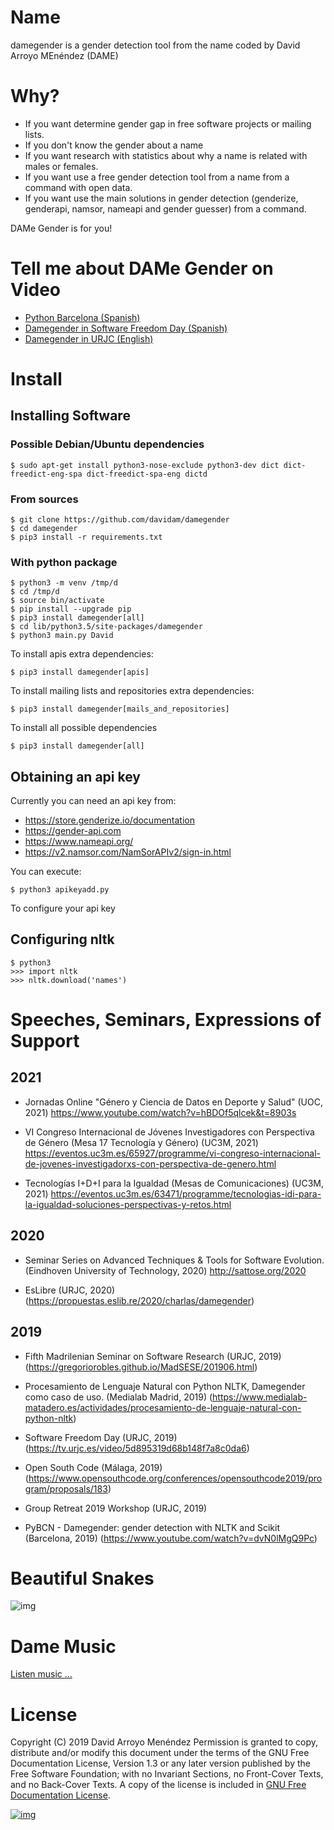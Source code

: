 # Name

damegender is a gender detection tool from the name coded by David Arroyo MEnéndez (DAME)

# Why?

- If you want determine gender gap in free software projects or mailing lists.
- If you don't know the gender about a name
- If you want research with statistics about why a name is related with males or females.
- If you want use a free gender detection tool from a name from a command with
  open data.
- If you want use the main solutions in gender detection (genderize,
  genderapi, namsor, nameapi and gender guesser) from a command.

DAMe Gender is for you!

# Tell me about DAMe Gender on Video

-   [Python Barcelona (Spanish)](https://www.youtube.com/embed/dvN0lMgQ9Pc)
-   [Damegender in Software Freedom Day (Spanish)](https://tv.urjc.es/iframe/5d895319d68b148f7a8c0da6)
-   [Damegender in URJC (English)](https://tv.urjc.es/video/5d895319d68b148f7a8c0da6)

# Install

## Installing Software

### Possible Debian/Ubuntu dependencies

    $ sudo apt-get install python3-nose-exclude python3-dev dict dict-freedict-eng-spa dict-freedict-spa-eng dictd

### From sources

    $ git clone https://github.com/davidam/damegender
    $ cd damegender
    $ pip3 install -r requirements.txt

### With python package

    $ python3 -m venv /tmp/d
    $ cd /tmp/d
    $ source bin/activate
    $ pip install --upgrade pip
    $ pip3 install damegender[all]
    $ cd lib/python3.5/site-packages/damegender
    $ python3 main.py David

To install apis extra dependencies:

    $ pip3 install damegender[apis]

To install mailing lists and repositories extra dependencies:

    $ pip3 install damegender[mails_and_repositories]

To install all possible dependencies

    $ pip3 install damegender[all]

## Obtaining an api key

Currently you can need an api key from:
-   <https://store.genderize.io/documentation>
-   <https://gender-api.com>
-   <https://www.nameapi.org/>
-   <https://v2.namsor.com/NamSorAPIv2/sign-in.html>

You can execute:

    $ python3 apikeyadd.py

To configure your api key

## Configuring nltk

    $ python3
    >>> import nltk
    >>> nltk.download('names')

# Speeches, Seminars, Expressions of Support

## 2021

-   Jornadas Online "Género y Ciencia de Datos en Deporte y Salud"
    (UOC, 2021) <https://www.youtube.com/watch?v=hBDOf5qlcek&t=8903s>

-   VI Congreso Internacional de Jóvenes Investigadores con Perspectiva
    de Género (Mesa 17 Tecnología y Género) (UC3M, 2021)
    <https://eventos.uc3m.es/65927/programme/vi-congreso-internacional-de-jovenes-investigadorxs-con-perspectiva-de-genero.html>

-   Tecnologías I+D+I para la Igualdad (Mesas de Comunicaciones) (UC3M, 2021)
    <https://eventos.uc3m.es/63471/programme/tecnologias-idi-para-la-igualdad-soluciones-perspectivas-y-retos.html>


## 2020

-   Seminar Series on Advanced Techniques & Tools for Software
    Evolution. (Eindhoven University of Technology, 2020) <http://sattose.org/2020>

-   EsLibre (URJC, 2020) (<https://propuestas.eslib.re/2020/charlas/damegender>)


## 2019

-   Fifth Madrilenian Seminar on Software Research (URJC, 2019)
    (<https://gregoriorobles.github.io/MadSESE/201906.html>)

-   Procesamiento de Lenguaje Natural con Python NLTK, Damegender como
    caso de uso. (Medialab Madrid, 2019)
    (<https://www.medialab-matadero.es/actividades/procesamiento-de-lenguaje-natural-con-python-nltk>)

-   Software Freedom Day (URJC, 2019)
    (<https://tv.urjc.es/video/5d895319d68b148f7a8c0da6>)

-   Open South Code (Málaga, 2019)
    (<https://www.opensouthcode.org/conferences/opensouthcode2019/program/proposals/183>)

-   Group Retreat 2019 Workshop (URJC, 2019)

-   PyBCN - Damegender: gender detection with NLTK and Scikit
    (Barcelona, 2019) (<https://www.youtube.com/watch?v=dvN0lMgQ9Pc>)

# Beautiful Snakes

![img](https://raw.githubusercontent.com/davidam/damegender/master/src/damegender/files/images/violet-snake3.png)

# Dame Music

[Listen music &#x2026;](https://www.youtube.com/playlist?list=PLeobXV-Yyn-LvQydcnr46ZkGh1V6tDGEk)

# License

Copyright (C) 2019 David Arroyo Menéndez
    Permission is granted to copy, distribute and/or modify this document
    under the terms of the GNU Free Documentation License, Version 1.3
    or any later version published by the Free Software Foundation;
    with no Invariant Sections, no Front-Cover Texts, and no Back-Cover Texts.
    A copy of the license is included in [GNU Free Documentation License](https://www.gnu.org/copyleft/fdl.html).

[![img](https://upload.wikimedia.org/wikipedia/commons/thumb/4/42/GFDL_Logo.svg/200px-GFDL_Logo.svg.png)](https://www.gnu.org/copyleft/fdl.html)